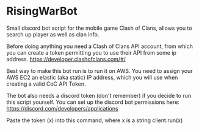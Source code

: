# RisingWarBot

Small discord bot script for the mobile game Clash of Clans, allows you to search up player as well as clan info.

Before doing anything you need a Clash of Clans API account, from which you can create a token permitting you to use their API from some ip address.
https://developer.clashofclans.com/#/

Best way to make this bot run is to run it on AWS. You need to assign your AWS EC2 an elastic (aka static) IP address, which you will use when creating a valid CoC API Token.

The bot also needs a discord token (don't remember) if you decide to run this script yourself.
You can set up the discord bot permissions here: https://discord.com/developers/applications

Paste the token (x) into this command, where x is a string
client.run(x)
